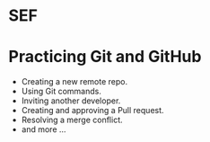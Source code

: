 # SEF
# Practicing Git and GitHub 
- Creating a new remote repo.
-	Using Git commands.
-	Inviting another developer.
-	Creating and approving a Pull request.
-	Resolving a merge conflict.
-	and more …
